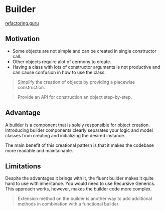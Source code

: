 # Builder 

[refactoring.guru](https://refactoring.guru/design-patterns/builder)

## Motivation

* Some objects are not simple and can be created in single constructor call.
* Other objects require alot of cermony to create.
* Having a class with lots of constructor arguments is not productive and can cause confusion in how to use the class.

> Simplify the creation of objects by providing a piecewise construction.    

> Provide an API for construction an object step-by-step.


## Advantage

A builder is a component that is solely responsible for object creation. Introducing builder components clearly separates your logic and model classes from creating and initializing the desired instance.

The main benefit of this creational pattern is that it makes the codebase more readable and maintainable.

## Limitations

Despite the advantages it brings with it, the fluent builder makes it quite hard to use with inheritance. 
You would need to use Recursive Generics. This approach works, however, makes the builder code more complex.

> Extension method on the builder is another way to add additional methods in combination with a functional builder.